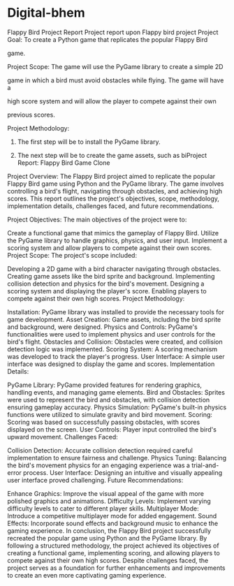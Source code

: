 # Digital-bhem

Flappy Bird Project Report
Project report upon Flappy bird project 
Project Goal: To create a Python game that replicates the popular Flappy Bird

game.

Project Scope: The game will use the PyGame library to create a simple 2D

game in which a bird must avoid obstacles while flying. The game will have a

high score system and will allow the player to compete against their own

previous scores.

Project Methodology:

1. The first step will be to install the PyGame library.

2. The next step will be to create the game assets, such as biProject Report: Flappy Bird Game Clone

Project Overview:
The Flappy Bird project aimed to replicate the popular Flappy Bird game using Python and the PyGame library. The game involves controlling a bird's flight, navigating through obstacles, and achieving high scores. This report outlines the project's objectives, scope, methodology, implementation details, challenges faced, and future recommendations.

Project Objectives:
The main objectives of the project were to:

Create a functional game that mimics the gameplay of Flappy Bird.
Utilize the PyGame library to handle graphics, physics, and user input.
Implement a scoring system and allow players to compete against their own scores.
Project Scope:
The project's scope included:

Developing a 2D game with a bird character navigating through obstacles.
Creating game assets like the bird sprite and background.
Implementing collision detection and physics for the bird's movement.
Designing a scoring system and displaying the player's score.
Enabling players to compete against their own high scores.
Project Methodology:

Installation: PyGame library was installed to provide the necessary tools for game development.
Asset Creation: Game assets, including the bird sprite and background, were designed.
Physics and Controls: PyGame's functionalities were used to implement physics and user controls for the bird's flight.
Obstacles and Collision: Obstacles were created, and collision detection logic was implemented.
Scoring System: A scoring mechanism was developed to track the player's progress.
User Interface: A simple user interface was designed to display the game and scores.
Implementation Details:

PyGame Library: PyGame provided features for rendering graphics, handling events, and managing game elements.
Bird and Obstacles: Sprites were used to represent the bird and obstacles, with collision detection ensuring gameplay accuracy.
Physics Simulation: PyGame's built-in physics functions were utilized to simulate gravity and bird movement.
Scoring: Scoring was based on successfully passing obstacles, with scores displayed on the screen.
User Controls: Player input controlled the bird's upward movement.
Challenges Faced:

Collision Detection: Accurate collision detection required careful implementation to ensure fairness and challenge.
Physics Tuning: Balancing the bird's movement physics for an engaging experience was a trial-and-error process.
User Interface: Designing an intuitive and visually appealing user interface proved challenging.
Future Recommendations:

Enhance Graphics: Improve the visual appeal of the game with more polished graphics and animations.
Difficulty Levels: Implement varying difficulty levels to cater to different player skills.
Multiplayer Mode: Introduce a competitive multiplayer mode for added engagement.
Sound Effects: Incorporate sound effects and background music to enhance the gaming experience.
In conclusion, the Flappy Bird project successfully recreated the popular game using Python and the PyGame library. By following a structured methodology, the project achieved its objectives of creating a functional game, implementing scoring, and allowing players to compete against their own high scores. Despite challenges faced, the project serves as a foundation for further enhancements and improvements to create an even more captivating gaming experience.




